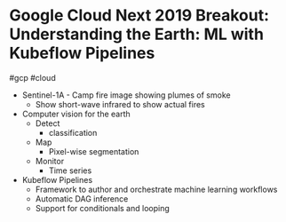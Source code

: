 # Google Cloud Next 2019 Breakout: Understanding the Earth: ML with Kubeflow Pipelines
#gcp #cloud

* Sentinel-1A - Camp fire image showing plumes of smoke
	* Show short-wave infrared to show actual fires
* Computer vision for the earth
	* Detect
		* classification
	* Map
		* Pixel-wise segmentation
	* Monitor
		* Time series
* Kubeflow Pipelines
	* Framework to author and orchestrate machine learning workflows
	* Automatic DAG inference
	* Support for conditionals and looping

